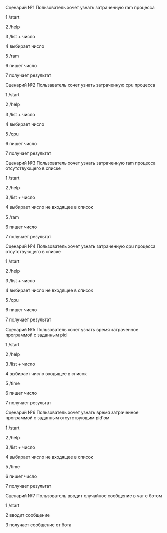 Сценарий №1
Пользователь хочет узнать затраченную ram процесса


1 /start


2 /help


3 /list + число


4 выбирает число


5 /ram


6 пишет число 


7 получает результат


Сценарий №2
Пользаватель хочет узнать затраченную cpu процесса


1 /start


2 /help


3 /list + число


4 выбирает число


5 /cpu


6 пишет число 


7 получает результат


Сценарий №3
Пользователь хочет узнать затраченную ram процесса отсутствующего в списке


1 /start


2 /help


3 /list + число


4 выбирает число не входящее в список


5 /ram


6 пишет число 


7 получает результат


Сценарий №4
Пользователь хочет узнать затраченную cpu процесса отсутствующего в списке


1 /start


2 /help


3 /list + число


4 выбирает число не входящее в список


5 /cpu


6 пишет число 


7 получает результат


Сценарий №5
Пользователь хочет узнать время затраченное программой с заданным pid


1 /start


2 /help


3 /list + число


4 выбирает число входящее в список


5 /time


6 пишет число 


7 получает результат


Сценарий №6
Пользователь хочет узнать время затраченное программой с заданным отсутствующим pid'ом


1 /start


2 /help


3 /list + число


4 выбирает число не входящее в список


5 /time


6 пишет число 


7 получает результат


Сценарий №7 
Пользователь вводит случайное сообщение в чат с ботом 


1 /start


2 вводит сообщение 


3 получает сообщение от бота 
